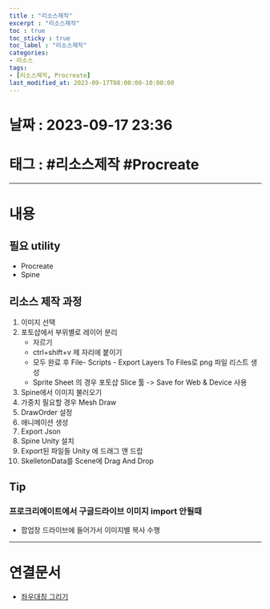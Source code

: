 ```yaml
---
title : "리소스제작"
excerpt : "리소스제작"
toc : true
toc_sticky : true
toc_label : "리소스제작"
categories:
- 리소스
tags:
- [리소스제작, Procreate]
last_modified_at: 2023-09-17T08:00:00-10:00:00
---
```


# 날짜 : 2023-09-17 23:36

# 태그 : #리소스제작 #Procreate
---

# 내용

## 필요 utility
- Procreate
- Spine

## 리소스 제작 과정
1. 이미지 선택
2. 포토샵에서 부위별로 레이어 분리
    - 자르기
    - ctrl+shift+v 제 자리에 붙이기
    - 모두 완료 후 File- Scripts - Export Layers To Files로 png 파일 리스트 생성
    - Sprite Sheet 의 경우 포토샵 Slice 툴 -> Save for Web & Device 사용
3. Spine에서 이미지 불러오기
4. 가중치 필요할 경우 Mesh Draw
5. DrawOrder 설정
6. 애니메이션 생성
7. Export Json
8. Spine Unity 설치
9. Export된 파일들 Unity 에 드래그 앤 드랍
10. SkelletonData를 Scene에 Drag And Drop

## Tip

### 프로크리에이트에서 구글드라이브 이미지 import 안될때
- 팝업창 드라이브에 들어가서 이미지별 복사 수행

---

# 연결문서
- [좌우대칭 그리기](../../procreate/procreate-좌우대칭-그리기)

